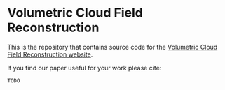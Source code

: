 # Volumetric Cloud Field Reconstruction

This is the repository that contains source code for the [Volumetric Cloud Field Reconstruction website](https://cloud-field.github.io).

If you find our paper useful for your work please cite:
```
TODO
```
